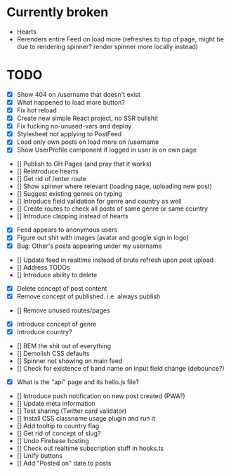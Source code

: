# Currently broken

- Hearts
- Rerenders entire Feed on load more (refreshes to top of page, might be due to rendering spinner? render spinner more locally instead)

# TODO

- [x] Show 404 on /username that doesn't exist
- [x] What happened to load more button?
- [x] Fix hot reload
- [x] Create new simple React project, no SSR bullshit
- [x] Fix fucking no-unused-vars and deploy
- [x] Stylesheet not applying to PostFeed
- [x] Load only own posts on load more on /username
- [x] Show UserProfile component if logged in user is on own page
- [] Publish to GH Pages (and pray that it works)
- [] Reintroduce hearts
- [] Get rid of /enter route
- [] Show spinner where relevant (loading page, uploading new post)
- [] Suggest existing genres on typing
- [] Introduce field validation for genre and country as well
- [] Create routes to check all posts of same genre or same country
- [] Introduce clapping instead of hearts
- [x] Feed appears to anonymous users
- [x] Figure out shit with images (avatar and google sign in logo)
- [x] Bug: Other's posts appearing under my username
- [] Update feed in realtime instead of brute refresh upon post upload
- [] Address TODOs
- [] Introduce ability to delete
- [x] Delete concept of post content
- [x] Remove concept of published. i.e. always publish
- [] Remove unused routes/pages
- [x] Introduce concept of genre
- [x] Introduce country?
- [] BEM the shit out of everything
- [] Demolish CSS defaults
- [] Spinner not showing on main feed
- [] Check for existence of band name on input field change (debounce?)
- [x] What is the "api" page and its hello.js file?
- [] Introduce push notification on new post created (PWA?)
- [] Update meta information
- [] Test sharing (Twitter card validator)
- [] Install CSS classname usage plugin and run it
- [] Add tooltip to country flag
- [] Get rid of concept of slug?
- [] Undo Firebase hosting
- [] Check out realtime subscription stuff in hooks.ts
- [] Unify buttons
- [] Add "Posted on" date to posts
